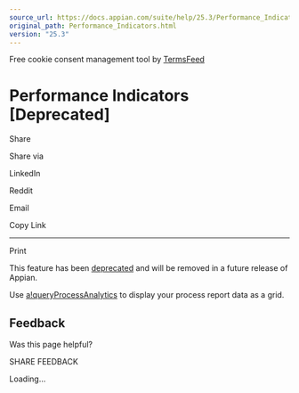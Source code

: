 ```yaml
---
source_url: https://docs.appian.com/suite/help/25.3/Performance_Indicators.html
original_path: Performance_Indicators.html
version: "25.3"
---
```


Free cookie consent management tool by [TermsFeed](https://www.termsfeed.com/)

# Performance Indicators \[Deprecated\]

Share

Share via

LinkedIn

Reddit

Email

Copy Link

* * *

Print

This feature has been [deprecated](Deprecated_Features.html) and will be removed in a future release of Appian.

Use [a!queryProcessAnalytics](fnc_system_a_queryprocessanalytics.html) to display your process report data as a grid.

## Feedback

Was this page helpful?

SHARE FEEDBACK

Loading...